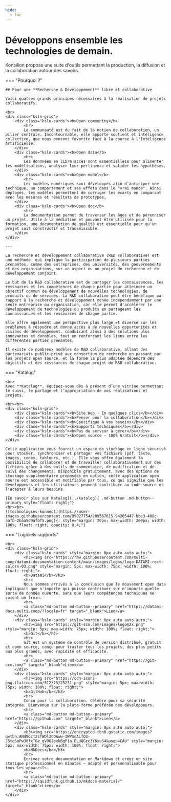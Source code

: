 ```yaml
---
hide:
  - toc
---
```



# Développons ensemble les technologies de demain.

Konsilion propose une suite d'outils permettant la production, la diffusion et la collaboration autour des savoirs.

=== "Pourquoi ?"

    ## Pour une **Recherche & Développement** libre et collaborative

    Voici quatres grands principes nécessaires à la réalisation de projets collaboratifs.
    
    <br>
    <div class="ksln-grid">
        <div class="ksln-cards"><b>Open community</b>
            <hr>
            La communauté est du fait de la notion de collaboration, un pilier centrale. Incontournable, elle apporte soutient et intéligence collective, que nous pensons favorite face à la course à l'Inteligence Artificielle.
        </div>
        <div class="ksln-cards"><b>Open data</b>
            <hr>
            Les donnnées en libre accès sont essentielless pour alimenter les modèlisations, analyser leur pertinence et valider les hypothèses.
        </div>
        <div class="ksln-cards"><b>Open model</b>
            <hr>
            Les modèles numériques sont développés afin d'anticiper une technique, un comportement et ses effets dans le "vrai monde". Ainsi déployés, les modèles permettent de corriger les écarts en comparant avec les mesures et résultats de prototypes.
        </div>
        <div class="ksln-cards"><b>Open doc</b>
            <hr>
            La documentation permet de traverser les âges et de pérenniser un projet. Utile à la médiation et pouvant être utilisée pour la formation, une documentation de qualité est essentielle pour qu'un projet soit constructif et transmissible.
        </div>
    </div>

    ---

    La recherche et développement collaborative (R&D collaborative) est une méthode  qui implique la participation de plusieurs parties prenantes, comme des entreprises, des universités, des gouvernements et des organisations, sur un aspect ou un projet de recherche et de développement conjoint. 

    Le but de la R&D collaborative est de partager les connaissances, les ressources et les compétences de chaque partie pour atteindre un objectif commun de développement de nouvelles technologies, de produits ou de services. La R&D collaborative peut être bénéfique par rapport à la recherche et développement menée indépendamment par une seule entreprise ou organisation, car elle permet d'accélérer le développement de technologies ou produits en partageant les connaissances et les ressources de chaque partie. 

    Elle offre également une perspective plus large et diverse sur les problèmes à résoudre et donne accès à de nouvelles opportunités et visions de développement. conduisant ainsi à des solutions plus innovantes et durables, tout en renforçant les liens entre les différentes parties prenantes. 

    Il existe de nombreux modèles de R&D collaborative, allant des partenariats public-privé aux consortium de recherche en passant par les projets open source, et la forme la plus adaptée dépendra des objectifs et des ressources de chaque projet de R&D collaborative.


=== "Katalog"

    <br>
    Avec **Katalog**, équipez-vous dès à présent d’une vitrine permettant le suivi, le partage et l’appropriation de vos réalisations et projets.

    <br><br>
    <div class="ksln-grid">
        <div class="ksln-cards"><b>Site Web - En quelques clics</b></div>
        <div class="ksln-cards"><b>Penser pour la collaboration</b></div>
        <div class="ksln-cards"><b>Spécifique à vos besoins</b></div>
        <div class="ksln-cards"><b>Supports techniques</b></div>
        <div class="ksln-cards"><b>Pas de serveur à gérer</b></div>
        <div class="ksln-cards"><b>Open source - 100% Gratuit</b></div>   
    </div>

    Cette application vous fournit un espace de stockage en ligne sécurisé pour stocker, synchroniser et partager vos fichiers (pdf, texte, images, codes, tableurs, etc.). Elle vous offre également la possibilité de collaborer et de travailler collaborativement sur des fichiers grâce à des outils de commentaire, de modification et de suivi des changements. Disponible gratuitement, avec des options de stockage supplémentaire proposées en option, cette application open source est accessible et modifiable par tous, ce qui signifie que les développeurs et les utilisateurs peuvent contribuer au code source et l'adapter à leurs besoins.

    [En savoir plus sur Katalog](../katalog){ .md-button .md-button--primary style="float: right;"}
    <hr><br>
    ![technologies-konnect](https://user-images.githubusercontent.com/99027754/209567615-94205447-bbe3-408c-aafb-2baa5d9afbf5.png){: style="margin: 20px; max-width: 200px; width: 100%; float: right; opacity: 0.4;"}
    


=== "Logiciels supports"

    <br>
    <div class="ksln-grid">
        <div class="ksln-cards" style="margin: 0px auto auto auto;">
            <h3><img src="https://raw.githubusercontent.com/multi-coop/datami-documentation-content/main/images/logos/logo-DATAMI-rect-colors-03.png" style="margin: 5px; max-width: 75px; width: 100%; float: right;">
            <b>Datami</b></h3>
            <hr>
            Nous sommes arrivés à la conclusion que le mouvement open data impliquait que n'importe qui puisse contribuer sur n'importe quelle sorte de donnée ouverte, sans que leurs compétences techniques ne soient un frein.
            <hr>
            <a class="md-button md-button--primary" href="https://datami-docs.multi.coop/?locale=fr" target="_blank">Lien</a>
        </div>
        <div class="ksln-cards" style="margin: 0px auto auto auto;">
            <h3><img src="https://git-scm.com/images/logo@2x.png" style="margin: 5px; max-width: 75px; width: 100%; float: right;">
            <b>Git</b></h3>
            <hr>
            Git est un système de contrôle de version distribué, gratuit et open source, conçu pour traiter tous les projets, des plus petits aux plus grands, avec rapidité et efficacité.
            <hr>
            <a class="md-button md-button--primary" href="https://git-scm.com/" target="_blank">Lien</a>
        </div>
        <div class="ksln-cards" style="margin: 0px auto auto auto;">
            <h3><img src="https://cdn-icons-png.flaticon.com/512/25/25231.png" style="margin: 5px; max-width: 75px; width: 100%; float: right;">
            <b>GitHub</b></h3>
            <hr>
            Conçu pour la collaboration. Célèbre pour sa sécurité intégrée. Bienvenue sur la plate-forme préférée des développeurs.
            <hr>
            <a class="md-button md-button--primary" href="https://github.com" target="_blank">Lien</a>
        </div>
        <div class="ksln-cards" style="margin: 0px auto auto auto;">
            <h3><img src="https://encrypted-tbn0.gstatic.com/images?q=tbn:ANd9GcT2zfWDl3CQAww-IWPScALfQ3-J5tqSuPw30fxTGe_gV0GJoxkBgP1a_ELUQGzc3Y6xuS4&usqp=CAU" style="margin: 5px; max-width: 75px; width: 100%; float: right;">
            <b>MkDocs</b></h3>
            <hr>
            Écrivez votre documentation en Markdown et créez un site statique professionnel en minutes – adapté et personnalisable pour tous les appareils.
            <hr>
            <a class="md-button md-button--primary" href="https://squidfunk.github.io/mkdocs-material/" target="_blank">Lien</a>
        </div>
    </div>

<script type="text/javascript" src="https://konsilion.github.io/katalog-setup/js/functionality/slider-nav.js" defer></script>
<script type="text/javascript" src="https://konsilion.github.io/katalog-setup/js/functionality/modif-page.js" defer></script>
<script type="text/javascript" src="https://konsilion.github.io/katalog-setup/js/functionality/add-page.js" defer></script>